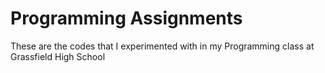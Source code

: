 # Programming Assignments
These are the codes that I experimented with in my Programming class at Grassfield High School
